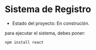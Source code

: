 <h1>Sistema de Registro</h1>

- Estado del proyecto: En construción.

para ejecutar el sistema, debes poner:

```npm install react```
